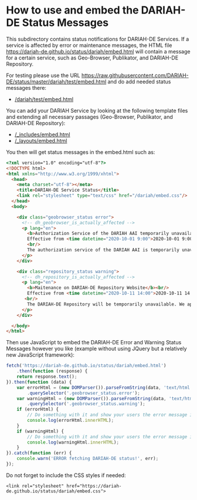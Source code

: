 # How to use and embed the DARIAH-DE Status Messages

This subdirectory contains status notifications for DARIAH-DE Services. If a service is affected by error or maintenance messages, the HTML file <https://dariah-de.github.io/status/dariah/embed.html> will contain a message for a certain service, such as Geo-Browser, Publikator, and DARIAH-DE Repository.

For testing please use the URL <https://raw.githubusercontent.com/DARIAH-DE/status/master/dariah/test/embed.html> and do add needed status messages there:

  * [/dariah/test/embed.html](./test/embed.html)


You can add your DARIAH Service by looking at the following template files and extending all necessary passages  (Geo-Browser, Publikator, and DARIAH-DE Repository):

  * [/_includes/embed.html](../_includes/embed.html)
  * [/_layouts/embed.html](../_layouts/embed.html)


You then will get status messages in the embed.html such as:

```html
<?xml version="1.0" encoding="utf-8"?>
<!DOCTYPE html>
<html xmlns="http://www.w3.org/1999/xhtml">
  <head>
    <meta charset="utf-8"></meta>
    <title>DARIAH-DE Service Status</title>
    <link rel="stylesheet" type="text/css" href="/dariah/embed.css"/>
  </head>
  <body>

    <div class="geobrowser_status error">
      <!-- dh_geobrowser_is_actually_affected -->
      <p lang="en">
        <b>Authorization Service of the DARIAH AAI temporarily unavailable</b><br/>
        Effective from <time datetime="2020-10-01 9:00">2020-10-01 9:00</time>.
        <br/>
        The authorization service of the DARIAH AAI is temporarily unavailable. We are currently solving the problem, we apologize for any inconvenience.
      </p>
    </div>

    <div class="repository_status warning">
      <!-- dh_repository_is_actually_affected -->
      <p lang="en">
        <b>Maitenance on DARIAH-DE Repository Website</b><br/>
        Effective from <time datetime="2020-10-11 14:00">2020-10-11 14:00</time>.
       <br/>
        The DARIAH-DE Repository will be temporarily unavailable. We apologize for any inconvenience!
      </p>
    </div>

  </body>
</html>
```

Then use JavaScript to embed the DARIAH-DE Error and Warning Status Messages however you like (example without using JQuery but a relatively new JavaScript framework):

```javascript
fetch('https://dariah-de.github.io/status/dariah/embed.html')
    .then(function (response) {
    return response.text();
}).then(function (data) {
    var errorHtml = (new DOMParser()).parseFromString(data, 'text/html')
        .querySelector('.geobrowser_status.error');
    var warningHtml = (new DOMParser()).parseFromString(data, 'text/html')
        .querySelector('.geobrowser_status.warning');
    if (errorHtml) {
        // Do something with it and show your users the error message in any appropriate way!
        console.log(errorHtml.innerHTML);
    }
    if (warningHtml) {
        // Do something with it and show your users the error message in any appropriate way!
        console.log(warningHtml.innerHTML);
    }
}).catch(function (err) {
    console.warn('ERROR fetching DARIAH-DE status!', err);
});
```

Do not forget to include the CSS styles if needed:

```
<link rel="stylesheet" href="https://dariah-de.github.io/status/dariah/embed.css">
```
